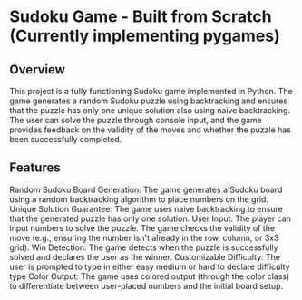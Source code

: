 # Sudoku Game - Built from Scratch (Currently implementing pygames)
## Overview
This project is a fully functioning Sudoku game implemented in Python. The game generates a random Sudoku puzzle using backtracking and ensures that the puzzle has only one unique solution also using naive backtracking. The user can solve the puzzle through console input, and the game provides feedback on the validity of the moves and whether the puzzle has been successfully completed.

## Features
Random Sudoku Board Generation: The game generates a Sudoku board using a random backtracking algorithm to place numbers on the grid.
Unique Solution Guarantee: The game uses naive backtracking to ensure that the generated puzzle has only one solution.
User Input: The player can input numbers to solve the puzzle. The game checks the validity of the move (e.g., ensuring the number isn't already in the row, column, or 3x3 grid).
Win Detection: The game detects when the puzzle is successfully solved and declares the user as the winner.
Customizable Difficulty: The user is prompted to type in either easy medium or hard to declare difficulty type
Color Output: The game uses colored output (through the color class) to differentiate between user-placed numbers and the initial board setup.